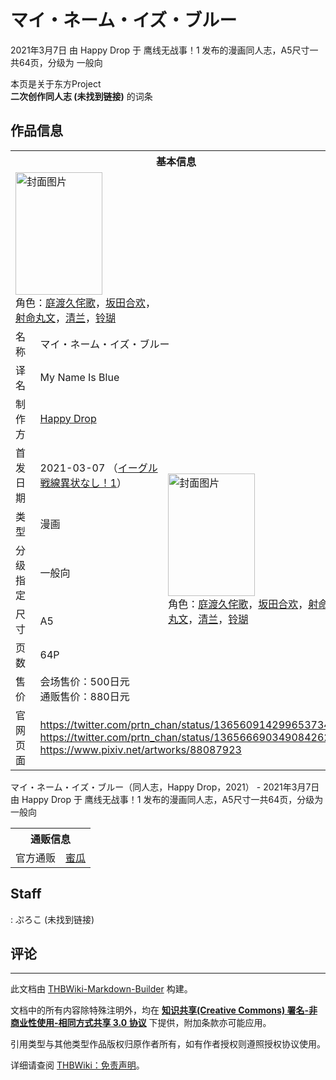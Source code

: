 # マイ・ネーム・イズ・ブルー

<!-- source html: G:\repos\THBWiki-Markdown-Builder\THBWikiMarkdown\Temp\main\9\9e\ns0%3A%E3%83%9E%E3%82%A4%E3%83%BB%E3%83%8D%E3%83%BC%E3%83%A0%E3%83%BB%E3%82%A4%E3%82%BA%E3%83%BB%E3%83%96%E3%83%AB%E3%83%BC.html -->

2021年3月7日 由 Happy Drop 于 鹰线无战事！1 发布的漫画同人志，A5尺寸一共64页，分级为 一般向

本页是关于东方Project  
 **二次创作同人志 (未找到链接)** 的词条

## 作品信息

<table><tbody><tr><th colspan="3">基本信息</th></tr><tr><td class="cover-artwork-mobile" colspan="2"><a href="./文件-マイ・ネーム・イズ・ブルー封面.jpg.md" class="image" title="封面图片"><img alt="封面图片" src="https://upload.thwiki.cc/thumb/0/0d/%E3%83%9E%E3%82%A4%E3%83%BB%E3%83%8D%E3%83%BC%E3%83%A0%E3%83%BB%E3%82%A4%E3%82%BA%E3%83%BB%E3%83%96%E3%83%AB%E3%83%BC%E5%B0%81%E9%9D%A2.jpg/139px-%E3%83%9E%E3%82%A4%E3%83%BB%E3%83%8D%E3%83%BC%E3%83%A0%E3%83%BB%E3%82%A4%E3%82%BA%E3%83%BB%E3%83%96%E3%83%AB%E3%83%BC%E5%B0%81%E9%9D%A2.jpg" decoding="async" loading="lazy" width="139" height="196" srcset="https://upload.thwiki.cc/thumb/0/0d/%E3%83%9E%E3%82%A4%E3%83%BB%E3%83%8D%E3%83%BC%E3%83%A0%E3%83%BB%E3%82%A4%E3%82%BA%E3%83%BB%E3%83%96%E3%83%AB%E3%83%BC%E5%B0%81%E9%9D%A2.jpg/208px-%E3%83%9E%E3%82%A4%E3%83%BB%E3%83%8D%E3%83%BC%E3%83%A0%E3%83%BB%E3%82%A4%E3%82%BA%E3%83%BB%E3%83%96%E3%83%AB%E3%83%BC%E5%B0%81%E9%9D%A2.jpg 1.5x, https://upload.thwiki.cc/thumb/0/0d/%E3%83%9E%E3%82%A4%E3%83%BB%E3%83%8D%E3%83%BC%E3%83%A0%E3%83%BB%E3%82%A4%E3%82%BA%E3%83%BB%E3%83%96%E3%83%AB%E3%83%BC%E5%B0%81%E9%9D%A2.jpg/278px-%E3%83%9E%E3%82%A4%E3%83%BB%E3%83%8D%E3%83%BC%E3%83%A0%E3%83%BB%E3%82%A4%E3%82%BA%E3%83%BB%E3%83%96%E3%83%AB%E3%83%BC%E5%B0%81%E9%9D%A2.jpg 2x" data-file-width="1172" data-file-height="1652"></a><div class="cover-char">角色：<a href="./庭渡久侘歌.md" title="庭渡久侘歌">庭渡久侘歌</a>，<a href="./坂田合欢.md" title="坂田合欢">坂田合欢</a>，<a href="./射命丸文.md" title="射命丸文">射命丸文</a>，<a href="./清兰.md" title="清兰">清兰</a>，<a href="./铃瑚.md" title="铃瑚">铃瑚</a></div></td>
</tr><tr><td class="label">名称</td><td colspan="2"> マイ・ネーム・イズ・ブルー </td></tr><tr><td class="label">译名</td><td colspan="2"> My Name Is Blue </td></tr><tr><td class="label">制作方</td><td><a href="./Happy_Drop.md" title="Happy Drop">Happy Drop</a></td><td class="cover-artwork" rowspan="7" style="min-width:196px;"><a href="./文件-マイ・ネーム・イズ・ブルー封面.jpg.md" class="image" title="封面图片"><img alt="封面图片" src="https://upload.thwiki.cc/thumb/0/0d/%E3%83%9E%E3%82%A4%E3%83%BB%E3%83%8D%E3%83%BC%E3%83%A0%E3%83%BB%E3%82%A4%E3%82%BA%E3%83%BB%E3%83%96%E3%83%AB%E3%83%BC%E5%B0%81%E9%9D%A2.jpg/139px-%E3%83%9E%E3%82%A4%E3%83%BB%E3%83%8D%E3%83%BC%E3%83%A0%E3%83%BB%E3%82%A4%E3%82%BA%E3%83%BB%E3%83%96%E3%83%AB%E3%83%BC%E5%B0%81%E9%9D%A2.jpg" decoding="async" loading="lazy" width="139" height="196" srcset="https://upload.thwiki.cc/thumb/0/0d/%E3%83%9E%E3%82%A4%E3%83%BB%E3%83%8D%E3%83%BC%E3%83%A0%E3%83%BB%E3%82%A4%E3%82%BA%E3%83%BB%E3%83%96%E3%83%AB%E3%83%BC%E5%B0%81%E9%9D%A2.jpg/208px-%E3%83%9E%E3%82%A4%E3%83%BB%E3%83%8D%E3%83%BC%E3%83%A0%E3%83%BB%E3%82%A4%E3%82%BA%E3%83%BB%E3%83%96%E3%83%AB%E3%83%BC%E5%B0%81%E9%9D%A2.jpg 1.5x, https://upload.thwiki.cc/thumb/0/0d/%E3%83%9E%E3%82%A4%E3%83%BB%E3%83%8D%E3%83%BC%E3%83%A0%E3%83%BB%E3%82%A4%E3%82%BA%E3%83%BB%E3%83%96%E3%83%AB%E3%83%BC%E5%B0%81%E9%9D%A2.jpg/278px-%E3%83%9E%E3%82%A4%E3%83%BB%E3%83%8D%E3%83%BC%E3%83%A0%E3%83%BB%E3%82%A4%E3%82%BA%E3%83%BB%E3%83%96%E3%83%AB%E3%83%BC%E5%B0%81%E9%9D%A2.jpg 2x" data-file-width="1172" data-file-height="1652"></a><div class="cover-char">角色：<a href="./庭渡久侘歌.md" title="庭渡久侘歌">庭渡久侘歌</a>，<a href="./坂田合欢.md" title="坂田合欢">坂田合欢</a>，<a href="./射命丸文.md" title="射命丸文">射命丸文</a>，<a href="./清兰.md" title="清兰">清兰</a>，<a href="./铃瑚.md" title="铃瑚">铃瑚</a></div></td>
</tr><tr><td class="label">首发日期</td><td>2021-03-07&#160;（<a href="/展会作品列表?e=%E9%B9%B0%E7%BA%BF%E6%97%A0%E6%88%98%E4%BA%8B%EF%BC%81%231">イーグル戦線異状なし！1</a>）</td></tr><tr><td class="label">类型</td><td>漫画</td></tr><tr><td class="label">分级指定</td><td>一般向</td></tr><tr><td class="label">尺寸</td><td>A5</td></tr><tr><td class="label">页数</td><td>64P</td></tr><tr><td class="label">售价</td><td>会场售价：500日元<br>通贩售价：880日元</td></tr>
<tr><td class="label">官网页面</td><td colspan="2"><a rel="nofollow" class="external free" href="https://twitter.com/prtn_chan/status/1365609142996537347">https://twitter.com/prtn_chan/status/1365609142996537347</a><br><a rel="nofollow" class="external free" href="https://twitter.com/prtn_chan/status/1365666903490842629">https://twitter.com/prtn_chan/status/1365666903490842629</a><br><a rel="nofollow" class="external free" href="https://www.pixiv.net/artworks/88087923">https://www.pixiv.net/artworks/88087923</a></td></tr></tbody></table>

マイ・ネーム・イズ・ブルー（同人志，Happy Drop，2021） - 2021年3月7日 由 Happy Drop 于 鹰线无战事！1 发布的漫画同人志，A5尺寸一共64页，分级为 一般向

<table><tbody><tr><th colspan="3">通贩信息</th></tr><tr><td class="label">官方通贩</td><td colspan="2"><a rel="nofollow" class="external text" href="https://www.melonbooks.co.jp/detail/detail.php?product_id=812341">蜜瓜</a></td></tr></tbody></table>



## Staff
: ぷろこ (未找到链接)


## 评论




---

此文档由 [THBWiki-Markdown-Builder](https://github.com/Delsin-Yu/THBWiki-Markdown-Builder) 构建。

文档中的所有内容除特殊注明外，均在 [**知识共享(Creative Commons) 署名-非商业性使用-相同方式共享 3.0 协议**](https://creativecommons.org/licenses/by-sa/3.0/deed.zh-hans) 下提供，附加条款亦可能应用。

引用类型与其他类型作品版权归原作者所有，如有作者授权则遵照授权协议使用。

详细请查阅 [THBWiki：免责声明](https://thbwiki.cc/THBWiki:%E5%85%8D%E8%B4%A3%E5%A3%B0%E6%98%8E)。

